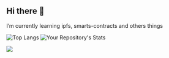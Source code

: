 ## Hi there 👋
I’m currently learning ipfs, smarts-contracts and others things

![Top Langs](https://github-readme-stats.vercel.app/api/top-langs/?username=eythaann&hide=scss)
![Your Repository's Stats](https://github-readme-stats.vercel.app/api?username=eythaann&show_icons=true)

<a href="https://linkedin.com/in/eythaann" target="_blank">
  <img src="https://img.shields.io/badge/LinkedIn-0077B5?style=for-the-badge&logo=linkedin&logoColor=white">
</a>

